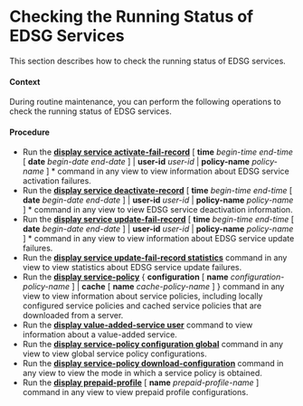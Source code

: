 Checking the Running Status of EDSG Services
============================================

This section describes how to check the running
status of EDSG services.

#### Context

During routine maintenance, you can perform the following
operations to check the running status of EDSG services.


#### Procedure

* Run the [**display service activate-fail-record**](cmdqueryname=display+service+activate-fail-record) [ **time** *begin-time* *end-time* [ **date** *begin-date* *end-date* ] | **user-id** *user-id* | **policy-name** *policy-name* ] \* command in any view to view
  information about EDSG service activation failures.
* Run the [**display service deactivate-record**](cmdqueryname=display+service+deactivate-record) [ **time** *begin-time* *end-time* [ **date** *begin-date* *end-date* ] | **user-id** *user-id* | **policy-name** *policy-name* ] \* command in any view to view
  EDSG service deactivation information.
* Run the [**display service
  update-fail-record**](cmdqueryname=display+service+update-fail-record) [ **time** *begin-time* *end-time* [ **date** *begin-date* *end-date* ] | **user-id** *user-id* | **policy-name** *policy-name* ] \* command in any view to view information about EDSG
  service update failures.
* Run the [**display service update-fail-record statistics**](cmdqueryname=display+service+update-fail-record+statistics) command
  in any view to view statistics about EDSG service update failures.
* Run the [**display service-policy**](cmdqueryname=display+service-policy) { **configuration** [ **name** *configuration-policy-name* ] | **cache** [ **name** *cache-policy-name* ] } command in any view to
  view information about service policies, including locally configured
  service policies and cached service policies that are downloaded from
  a server.
* Run the [**display value-added-service user**](cmdqueryname=display+value-added-service+user) command
  to view information about a value-added service.
* Run the [**display
  service-policy configuration global**](cmdqueryname=display+service-policy+configuration+global) command in any
  view to view global service policy configurations.
* Run the [**display service-policy download-configuration**](cmdqueryname=display+service-policy+download-configuration) command
  in any view to view the mode in which a service policy is obtained.
* Run the [**display prepaid-profile**](cmdqueryname=display+prepaid-profile) [ **name** *prepaid-profile-name* ] command
  in any view to view prepaid profile configurations.